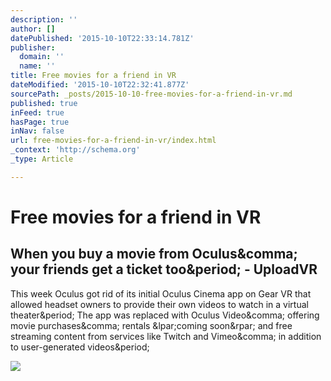```yaml
---
description: ''
author: []
datePublished: '2015-10-10T22:33:14.781Z'
publisher:
  domain: ''
  name: ''
title: Free movies for a friend in VR
dateModified: '2015-10-10T22:32:41.877Z'
sourcePath: _posts/2015-10-10-free-movies-for-a-friend-in-vr.md
published: true
inFeed: true
hasPage: true
inNav: false
url: free-movies-for-a-friend-in-vr/index.html
_context: 'http://schema.org'
_type: Article

---
```

# Free movies for a friend in VR

<article style=""><h1>When you buy a movie from Oculus&amp;comma; your friends get a ticket too&amp;period; - UploadVR</h1><p>This week Oculus got rid of its initial Oculus Cinema app on Gear VR that allowed headset owners to provide their own videos to watch in a virtual theater&amp;period; The app was replaced with Oculus Video&amp;comma; offering movie purchases&amp;comma; rentals &amp;lpar;coming soon&amp;rpar; and free streaming content from services like Twitch and Vimeo&amp;comma; in addition to user-generated videos&amp;period;</p><img src="http://uploadvr.com/wp-content/uploads/2015/10/Oculus-virtual-theater-facebook-social1.jpg" /></article>